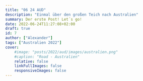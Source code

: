 ```yaml
---
title: "06 24 AUD"
description: "Einmal über den großen Teich nach Australien"
summary: Der erste Post! Let´s go!
date: 2022-06-24T11:27:08+02:00
draft: true
id: 7
author: ["Alexander"]
tags: ["Australien 2022"]
cover:
    #image: "posts/2022/aud/images/australien.png"
    #caption: "Road - Australien"
    relative: false
    linkFullImages: false
    responsiveImages: false
---
```

